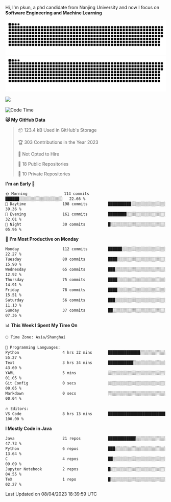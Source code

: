 Hi, I'm pkun, a phd candidate from Nanjing University and now I focus on **Software Engineering and Machine Learning**

![GitHub Snake Light](https://github.com/pppppkun/pppppkun/blob/output/github-snake.svg#gh-light-mode-only)
![GitHub Snake dark](https://github.com/pppppkun/pppppkun/blob/output/github-snake-dark.svg#gh-dark-mode-only)

![](https://komarev.com/ghpvc/?username=pppppkun)
<!--START_SECTION:waka-->
![Code Time](http://img.shields.io/badge/Code%20Time-1%2C719%20hrs%2028%20mins-blue)

**🐱 My GitHub Data** 

> 📦 123.4 kB Used in GitHub's Storage 
 > 
> 🏆 303 Contributions in the Year 2023
 > 
> 🚫 Not Opted to Hire
 > 
> 📜 18 Public Repositories 
 > 
> 🔑 10 Private Repositories 
 > 
**I'm an Early 🐤** 

```text
🌞 Morning                114 commits         ██████░░░░░░░░░░░░░░░░░░░   22.66 % 
🌆 Daytime                198 commits         ██████████░░░░░░░░░░░░░░░   39.36 % 
🌃 Evening                161 commits         ████████░░░░░░░░░░░░░░░░░   32.01 % 
🌙 Night                  30 commits          █░░░░░░░░░░░░░░░░░░░░░░░░   05.96 % 
```
📅 **I'm Most Productive on Monday** 

```text
Monday                   112 commits         ██████░░░░░░░░░░░░░░░░░░░   22.27 % 
Tuesday                  80 commits          ████░░░░░░░░░░░░░░░░░░░░░   15.90 % 
Wednesday                65 commits          ███░░░░░░░░░░░░░░░░░░░░░░   12.92 % 
Thursday                 75 commits          ████░░░░░░░░░░░░░░░░░░░░░   14.91 % 
Friday                   78 commits          ████░░░░░░░░░░░░░░░░░░░░░   15.51 % 
Saturday                 56 commits          ███░░░░░░░░░░░░░░░░░░░░░░   11.13 % 
Sunday                   37 commits          ██░░░░░░░░░░░░░░░░░░░░░░░   07.36 % 
```


📊 **This Week I Spent My Time On** 

```text
🕑︎ Time Zone: Asia/Shanghai

💬 Programming Languages: 
Python                   4 hrs 32 mins       ██████████████░░░░░░░░░░░   55.27 % 
Text                     3 hrs 34 mins       ███████████░░░░░░░░░░░░░░   43.60 % 
YAML                     5 mins              ░░░░░░░░░░░░░░░░░░░░░░░░░   01.05 % 
Git Config               0 secs              ░░░░░░░░░░░░░░░░░░░░░░░░░   00.05 % 
Markdown                 0 secs              ░░░░░░░░░░░░░░░░░░░░░░░░░   00.04 % 

🔥 Editors: 
VS Code                  8 hrs 13 mins       █████████████████████████   100.00 % 
```

**I Mostly Code in Java** 

```text
Java                     21 repos            ████████████░░░░░░░░░░░░░   47.73 % 
Python                   6 repos             ███░░░░░░░░░░░░░░░░░░░░░░   13.64 % 
C                        4 repos             ██░░░░░░░░░░░░░░░░░░░░░░░   09.09 % 
Jupyter Notebook         2 repos             █░░░░░░░░░░░░░░░░░░░░░░░░   04.55 % 
TeX                      1 repo              █░░░░░░░░░░░░░░░░░░░░░░░░   02.27 % 
```




 Last Updated on 08/04/2023 18:39:59 UTC
<!--END_SECTION:waka-->
